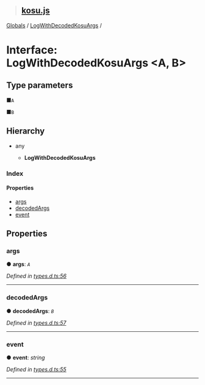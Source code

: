 > ## [kosu.js](../README.md)

[Globals](../globals.md) / [LogWithDecodedKosuArgs](logwithdecodedkosuargs.md) /

# Interface: LogWithDecodedKosuArgs <**A, B**>

## Type parameters

■`A`

■`B`

## Hierarchy

-   any

    -   **LogWithDecodedKosuArgs**

### Index

#### Properties

-   [args](logwithdecodedkosuargs.md#args)
-   [decodedArgs](logwithdecodedkosuargs.md#decodedargs)
-   [event](logwithdecodedkosuargs.md#event)

## Properties

### args

● **args**: _`A`_

_Defined in [types.d.ts:56](https://github.com/ParadigmFoundation/kosu-monorepo/blob/27596fd/packages/kosu.js/src/types.d.ts#L56)_

---

### decodedArgs

● **decodedArgs**: _`B`_

_Defined in [types.d.ts:57](https://github.com/ParadigmFoundation/kosu-monorepo/blob/27596fd/packages/kosu.js/src/types.d.ts#L57)_

---

### event

● **event**: _string_

_Defined in [types.d.ts:55](https://github.com/ParadigmFoundation/kosu-monorepo/blob/27596fd/packages/kosu.js/src/types.d.ts#L55)_

---

